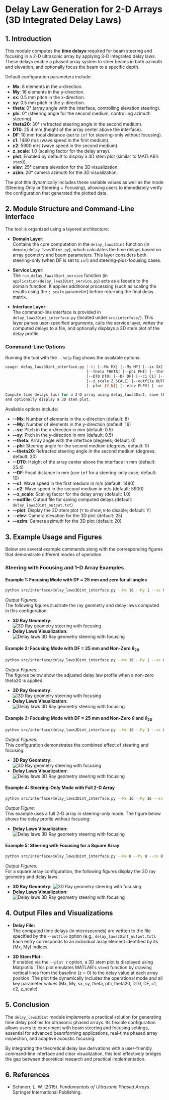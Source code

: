 # **Delay Law Generation for 2-D Arrays (3D Integrated Delay Laws)**

## 1. Introduction

This module computes the **time delays** required for beam steering and focusing in a 2-D ultrasonic array by applying 3-D integrated delay laws. These delays enable a phased array system to steer beams in both azimuth and elevation, and optionally focus the beam to a specific depth.

Default configuration parameters include:

- **Mx**: 8 elements in the x-direction.
- **My**: 16 elements in the y-direction.
- **sx**: 0.5 mm pitch in the x-direction.
- **sy**: 0.5 mm pitch in the y-direction.
- **theta**: 0° (array angle with the interface, controlling elevation steering).
- **phi**: 0° (steering angle for the second medium, controlling azimuth steering).
- **theta20**: 30° (refracted steering angle in the second medium).
- **DT0**: 25.4 mm (height of the array center above the interface).
- **DF**: 10 mm focal distance (set to `inf` for steering-only without focusing).
- **c1**: 1480 m/s (wave speed in the first medium).
- **c2**: 5900 m/s (wave speed in the second medium).
- **z_scale**: 1.0 (scaling factor for the delay array).
- **plot**: Enabled by default to display a 3D stem plot (similar to MATLAB’s `stem3`).
- **elev**: 25° camera elevation for the 3D visualization.
- **azim**: 20° camera azimuth for the 3D visualization.

The plot title dynamically includes these variable values as well as the mode (Steering Only or Steering + Focusing), allowing users to immediately verify the configuration that generated the plotted data.

## 2. Module Structure and Command-Line Interface

The tool is organized using a layered architecture:

- **Domain Layer**:  
  Contains the core computation in the `delay_laws3Dint` function (in `domain/delay_laws3Dint.py`), which calculates the time delays based on array geometry and beam parameters. This layer considers both steering-only (when DF is set to `inf`) and steering-plus-focusing cases.
  
- **Service Layer**:  
  The `run_delay_laws3Dint_service` function (in `application/delay_laws3Dint_service.py`) acts as a facade to the domain function. It applies additional processing (such as scaling the results using the `z_scale` parameter) before returning the final delay matrix.
  
- **Interface Layer**:  
  The command-line interface is provided in `delay_laws3Dint_interface.py` (located under `src/interface/`). This layer parses user-specified arguments, calls the service layer, writes the computed delays to a file, and optionally displays a 3D stem plot of the delay profile.

### Command-Line Options

Running the tool with the `--help` flag shows the available options:

```bash
usage: delay_laws3Dint_interface.py [-h] [--Mx MX] [--My MY] [--sx SX] [--sy SY]
                                    [--theta THETA] [--phi PHI] [--theta20 THETA20]
                                    [--DT0 DT0] [--DF DF] [--c1 C1] [--c2 C2]
                                    [--z_scale Z_SCALE] [--outfile OUTFILE]
                                    [--plot {Y,N}] [--elev ELEV] [--azim AZIM]

Compute time delays (µs) for a 2-D array using delay_laws3Dint, save the results,
and optionally display a 3D stem plot.
```

Available options include:

- **--Mx**: Number of elements in the x-direction (default: 8)
- **--My**: Number of elements in the y-direction (default: 16)
- **--sx**: Pitch in the x-direction in mm (default: 0.5)
- **--sy**: Pitch in the y-direction in mm (default: 0.5)
- **--theta**: Array angle with the interface (degrees; default: 0)
- **--phi**: Steering angle for the second medium (degrees; default: 0)
- **--theta20**: Refracted steering angle in the second medium (degrees; default: 30)
- **--DT0**: Height of the array center above the interface in mm (default: 25.4)
- **--DF**: Focal distance in mm (use `inf` for a steering-only case; default: 10)
- **--c1**: Wave speed in the first medium in m/s (default: 1480)
- **--c2**: Wave speed in the second medium in m/s (default: 5900)
- **--z_scale**: Scaling factor for the delay array (default: 1.0)
- **--outfile**: Output file for saving computed delays (default: `delay_laws3Dint_output.txt`)
- **--plot**: Display the 3D stem plot (`Y` to show, `N` to disable; default: Y)
- **--elev**: Camera elevation for the 3D plot (default: 25)
- **--azim**: Camera azimuth for the 3D plot (default: 20)

## 3. Example Usage and Figures

Below are several example commands along with the corresponding figures that demonstrate different modes of operation.

### Steering with Focusing and 1-D Array Examples

#### Example 1: Focusing Mode with DF = 25 mm and zero for all angles

```bash
python src/interface/delay_laws3Dint_interface.py --Mx 16 --My 1 --sx 0.5 --sy 0.5 --theta 0 --phi 0 --theta20 0 --DT0 10 --DF 25 --c1 1480 --c2 5900 --outfile delay_laws3Dint_output.txt --plot Y --elev 25 --azim 20
```

*Output Figures:*  
The following figures illustrate the ray geometry and delay laws computed in this configuration:

- **3D Ray Geometry:**  
  ![3D Ray geometry steering with focusing](../../examples/figures/3D_Ray_geometry_steering_w_focusing_DT010_DF25_M16x1_theta0_phi0_theta2_0_interface.png)
- **Delay Laws Visualization:**  
  ![Delay laws 3D Ray geometry steering with focusing](../../examples/figures/Delay_laws_3D_Ray_geometry_steering_w_focusing_DT010_DF25_M16x1_theta0_phi0_theta2_0_interface.png)

#### Example 2: Focusing Mode with DF = 25 mm and Non-Zero $\theta_{20}$

```bash
python src/interface/delay_laws3Dint_interface.py --Mx 16 --My 1 --sx 0.5 --sy 0.5 --theta 0 --phi 0 --theta20 15 --DT0 10 --DF 25 --c1 1480 --c2 5900 --outfile delay_laws3Dint_output.txt --plot Y --elev 25 --azim 20
```

*Output Figures:*  
The figures below show the adjusted delay law profile when a non-zero theta20 is applied:

- **3D Ray Geometry:**  
  ![3D Ray geometry steering with focusing](../../examples/figures/3D_Ray_geometry_steering_w_focusing_DT010_DF25_M16x1_theta0_phi0_theta2_15_interface.png)
- **Delay Laws Visualization:**  
  ![Delay laws 3D Ray geometry steering with focusing](../../examples/figures/Delay_Laws_3D_Ray_geometry_steering_w_focusing_DT010_DF25_M16x1_theta0_phi0_theta2_15_interface.png)

#### Example 3: Focusing Mode with DF = 25 mm and Non-Zero $\theta$ and $\theta_{20}$

```bash
python src/interface/delay_laws3Dint_interface.py --Mx 16 --My 1 --sx 0.5 --sy 0.5 --theta 20 --phi 0 --theta20 15 --DT0 10 --DF 25 --c1 1480 --c2 5900 --outfile delay_laws3Dint_output.txt --plot Y --elev 25 --azim 20
```

*Output Figures:*  
This configuration demonstrates the combined effect of steering and focusing:

- **3D Ray Geometry:**  
  ![3D Ray geometry steering with focusing](../../examples/figures/3D_Ray_geometry_steering_w_focusing_DT010_DF25_M16x1_theta20_phi0_theta2_15_interface.png)
- **Delay Laws Visualization:**  
  ![Delay laws 3D Ray geometry steering with focusing](../../examples/figures/Delay_Laws_3D_Ray_geometry_steering_w_focusing_DT010_DF25_M16x1_theta20_phi0_theta2_15_interface.png)

#### Example 4: Steering-Only Mode with Full 2-D Array

```bash
python src/interface/delay_laws3Dint_interface.py --Mx 16 --My 16 --sx 0.5 --sy 0.5 --theta 0 --phi 0 --theta20 0 --DT0 10 --DF inf --c1 1480 --c2 5900 --outfile delay_laws3Dint_output.txt --plot Y --elev 25 --azim 20
```

*Output Figure:*  
This example uses a full 2-D array in steering-only mode. The figure below shows the delay profile without focusing:

- **Delay Laws Visualization:**  
  ![Delay laws 3D Ray geometry steering with focusing](../../examples/figures/Delay_Laws_3D_Ray_geometry_steering_only_DT010_DFinf_M16_theta0_phi0_theta2_0_interface.png)

#### Example 5: Steering with Focusing for a Square Array

```bash
python src/interface/delay_laws3Dint_interface.py --Mx 8 --My 8 --sx 0.5 --sy 0.5 --theta 0 --phi 0 --theta20 0 --DT0 25 --DF 25 --c1 1480 --c2 5900 --outfile delay_laws3Dint_output.txt --plot Y --elev 25 --azim 20
```

*Output Figures:*  
For a square array configuration, the following figures display the 3D ray geometry and delay laws:

- **3D Ray Geometry:**
  ![3D Ray geometry steering with focusing](../../examples/figures/3D_Ray_geometry_steering_w_focusing_DT025_DF25_M8x8_theta0_phi0_theta2_0_interface.png)
- **Delay Laws Visualization:**  
  ![Delay laws 3D Ray geometry steering with focusing](../../examples/figures/Delay_Laws_3D_Ray_geometry_steering_w_focusing_DT025_DF25_M8x8_theta0_phi0_theta2_0_interface.png)

## 4. Output Files and Visualizations

- **Delay File:**  
  The computed time delays (in microseconds) are written to the file specified by the `--outfile` option (e.g., `delay_laws3Dint_output.txt`). Each entry corresponds to an individual array element identified by its (Mx, My) indices.

- **3D Stem Plot:**  
  If enabled via the `--plot Y` option, a 3D stem plot is displayed using Matplotlib. This plot emulates MATLAB's `stem3` function by drawing vertical lines from the baseline (z = 0) to the delay value at each array position. The plot title dynamically includes the operational mode and all key parameter values (Mx, My, sx, sy, theta, phi, theta20, DT0, DF, c1, c2, z_scale).

## 5. Conclusion

The `delay_laws3Dint` module implements a practical solution for generating time delay profiles for ultrasonic phased arrays. Its flexible configuration allows users to experiment with beam steering and focusing settings, essential for advanced beamforming applications, real-time phased array inspection, and adaptive acoustic focusing.

By integrating the theoretical delay law derivations with a user-friendly command-line interface and clear visualization, this tool effectively bridges the gap between theoretical research and practical implementation.

## 6. References

- Schmerr, L. W. (2015). *Fundamentals of Ultrasonic Phased Arrays*. Springer International Publishing.
